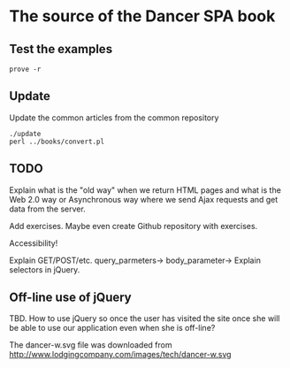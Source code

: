 # The source of the Dancer SPA book

## Test the examples

```
prove -r
```

## Update

Update the common articles from the common repository

```
./update
perl ../books/convert.pl
```

## TODO

Explain what is the "old way" when we return HTML pages and what is the Web 2.0 way or Asynchronous way where we send Ajax requests and get data
from the server.

Add exercises. Maybe even create Github repository with exercises.

Accessibility!

Explain GET/POST/etc.
query_parmeters->
body_parameter->
Explain selectors in jQuery.

## Off-line use of jQuery

TBD.
How to use jQuery so once the user has visited the site once she will be able to use our application even when she is off-line?


The dancer-w.svg file was downloaded from http://www.lodgingcompany.com/images/tech/dancer-w.svg
